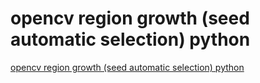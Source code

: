 # opencv region growth (seed automatic selection) python
[opencv region growth (seed automatic selection) python](https://aiwithcloud.com/2022/09/15/opencv_region_growth_seed_automatic_selection_python/)
